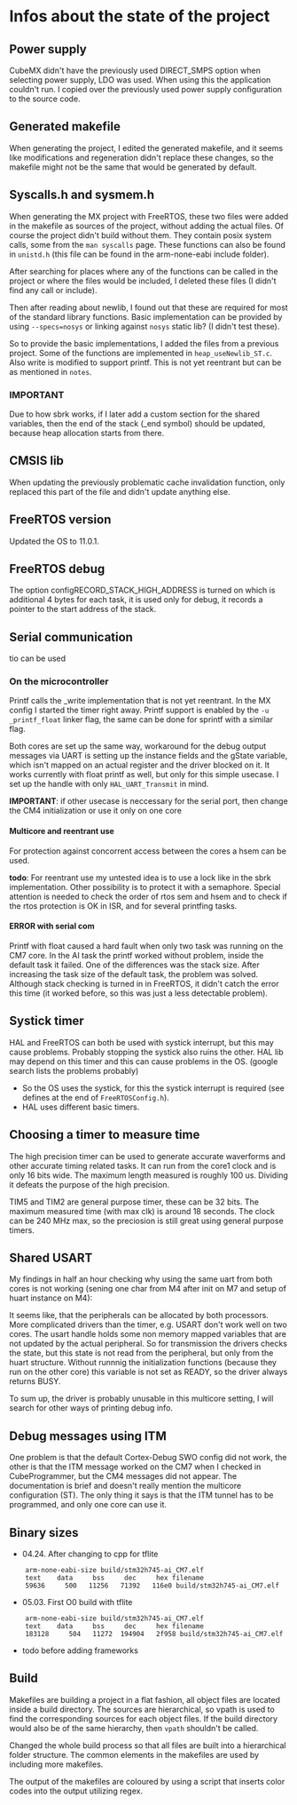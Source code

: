 # Infos about the state of the project

## Power supply

CubeMX didn't have the previously used DIRECT_SMPS option when selecting power supply, LDO was used. When using this the application couldn't run. I copied over the previously used power supply configuration to the source code.

## Generated makefile

When generating the project, I edited the generated makefile, and it seems like modifications and regeneration didn't replace these changes, so the makefile might not be the same that would be generated by default.

## Syscalls.h and sysmem.h

When generating the MX project with FreeRTOS, these two files were added in the makefile as sources of the project, without adding the actual files. Of course the project didn't build without them. They contain posix system calls, some from the `man syscalls` page. These functions can also be found in `unistd.h` (this file can be found in the arm-none-eabi include folder).

After searching for places where any of the functions can be called in the project or where the files would be included, I deleted these files (I didn't find any call or include).

Then after reading about newlib, I found out that these are required for most of the standard library functions. Basic implementation can be provided by using `--specs=nosys` or linking against `nosys` static lib? (I didn't test these).

So to provide the basic implementations, I added the files from a previous project. Some of the functions are implemented in `heap_useNewlib_ST.c`. Also write is modified to support printf. This is not yet reentrant but can be as mentioned in `notes`.

### IMPORTANT

Due to how sbrk works, if I later add a custom section for the shared variables, then the end of the stack (_end symbol) should be updated, because heap allocation starts from there.

## CMSIS lib

When updating the previously problematic cache invalidation function, only replaced this part of the file and didn't update anything else.

## FreeRTOS version

Updated the OS to 11.0.1.

## FreeRTOS debug

The option configRECORD_STACK_HIGH_ADDRESS is turned on which is additional 4 bytes for each task, it is used only for debug, it records a pointer to the start address of the stack.

## Serial communication

tio can be used

### On the microcontroller

Printf calls the _write implementation that is not yet reentrant. In the MX config I started the timer right away. Printf support is enabled by the `-u _printf_float` linker flag, the same can be done for sprintf with a similar flag.

Both cores are set up the same way, workaround for the debug output messages via UART is setting up the instance fields and the gState variable, which isn't mapped on an actual register and the driver blocked on it. It works currently with float printf as well, but only for this simple usecase. I set up the handle with only `HAL_UART_Transmit` in mind.

__IMPORTANT__: if other usecase is neccessary for the serial port, then change the CM4 initialization or use it only on one core

#### Multicore and reentrant use

For protection against concorrent access between the cores a hsem can be used.

__todo__: For reentrant use my untested idea is to use a lock like in the sbrk implementation. Other possibility is to protect it with a semaphore. Special attention is needed to check the order of rtos sem and hsem and to check if the rtos protection is OK in ISR, and for several printfing tasks.

#### __ERROR__ with serial com

Printf with float caused a hard fault when only two task was running on the CM7 core. In the AI task the printf worked without problem, inside the default task it failed. One of the differences was the stack size. After increasing the task size of the default task, the problem was solved. Although stack checking is turned in in FreeRTOS, it didn't catch the error this time (it worked before, so this was just a less detectable problem).

## Systick timer

HAL and FreeRTOS can both be used with systick interrupt, but this may cause problems. Probably stopping the systick also ruins the other. HAL lib may depend on this timer and this can cause problems in the OS. (google search lists the problems probably)

* So the OS uses the systick, for this the systick interrupt is required (see defines at the end of `FreeRTOSConfig.h`).
* HAL uses different basic timers.

## Choosing a timer to measure time

The high precision timer can be used to generate accurate waverforms and other accurate timing related tasks. It can run from the core1 clock and is only 16 bits wide. The maximum length measured is roughly 100 us. Dividing it defeats the purpose of the high precision.

TIM5 and TIM2 are general purpose timer, these can be 32 bits. The maximum measured time (with max clk) is around 18 seconds. The clock can be 240 MHz max, so the preciosion is still great using general purpose timers.

## Shared USART

My findings in half an hour checking why using the same uart from both cores is not working (sening one char from M4 after init on M7 and setup of huart instance on M4):

It seems like, that the peripherals can be allocated by both processors. More complicated drivers than the timer, e.g. USART don't work well on two cores. The usart handle holds some non memory mapped variables that are not updated by the actual peripheral. So for transmission the drivers checks the state, but this state is not read from the peripheral, but only from the huart structure. Without runnnig the initialization functions (because they run on the other core) this variable is not set as READY, so the driver always returns BUSY.

To sum up, the driver is probably unusable in this multicore setting, I will search for other ways of printing debug info.

## Debug messages using ITM

One problem is that the default Cortex-Debug SWO config did not work, the other is that the ITM message worked on the CM7 when I checked in CubeProgrammer, but the CM4 messages did not appear. The documentation is brief and doesn't really mention the multicore configuration (ST). The only thing it says is that the ITM tunnel has to be programmed, and only one core can use it.

## Binary sizes

* 04.24. After changing to cpp for tflite

```shell
    arm-none-eabi-size build/stm32h745-ai_CM7.elf
    text    data     bss     dec     hex filename
    59636     500   11256   71392   116e0 build/stm32h745-ai_CM7.elf
```

* 05.03. First O0 build with tflite

```shell
    arm-none-eabi-size build/stm32h745-ai_CM7.elf
    text    data     bss     dec     hex filename
    183128     504   11272  194904   2f958 build/stm32h745-ai_CM7.elf
```

* todo before adding frameworks

## Build

Makefiles are building a project in a flat fashion, all object files are located inside a build directory. The sources are hierarchical, so vpath is used to find the corresponding sources for each object files. If the build directory would also be of the same hierarchy, then `vpath` shouldn't be called.

Changed the whole build process so that all files are built into a hierarchical folder structure. The common elements in the makefiles are used by including more makefiles.

The output of the makefiles are coloured by using a script that inserts color codes into the output utilizing regex.
